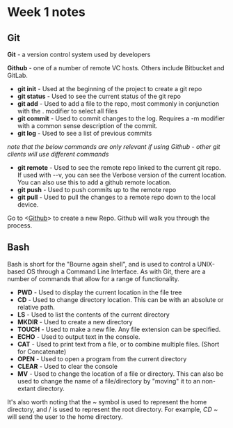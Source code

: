 # Week 1 notes
## Git
<b>Git</b> - a version control system used by developers

<b>Github</b> - one of a number of remote VC hosts. Others include Bitbucket and GitLab.

- <b>git init</b> - Used at the beginning of the project to create a git repo
- <b>git status</b> - Used to see the current status of the git repo
- <b> git add</b> - Used to add a file to the repo, most commonly in conjunction with the . modifier to select all files
- <b>git commit</b> - Used to commit changes to the log. Requires a -m modifier with a common sense description of the commit.
- <b>git log</b> - Used to see a list of previous commits

<i>note that the below commands are only relevant if using Github - other git clients will use different commands</i>

- <b>git remote</b> - Used to see the remote repo linked to the current git repo. If used with --v, you can see the Verbose version of the current location. You can also use this to add a github remote location.
- <b>git push</b> - Used to push commits up to the remote repo
- <b>git pull</b> - Used to pull the changes to a remote repo down to the local device.

Go to <[Github](https://github.com/new)> to create a new Repo. Github will walk you through the process.

## Bash
Bash is short for the "Bourne again shell", and is used to control a UNIX-based OS through a Command Line Interface. As with Git, there are a number of commands that allow for a range of functionality.

- <b>PWD</b> - Used to display the current location in the file tree
- <b>CD</b> - Used to change directory location. This can be with an absolute or relative path.
- <b>LS</b> - Used to list the contents of the current directory
- <b>MKDIR</b> - Used to create a new directory
- <b>TOUCH</b> - Used to make a new file. Any file extension can be specified.
- <b>ECHO</b> - Used to output text in the console.
- <b>CAT</b> - Used to print text from a file, or to combine multiple files. (Short for Concatenate)
- <b>OPEN</b> - Used to open a program from the current directory
- <b>CLEAR</b> - Used to clear the console
- <b>MV</b> - Used to change the location of a file or directory. This can also be used to change the name of a file/directory by "moving" it to an non-extant directory.

It's also worth noting that the ~ symbol is used to represent the home directory, and / is used to represent the root directory. For example, <i>CD ~</i> will send the user to the home directory.
